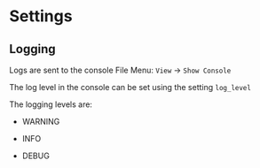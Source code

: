 # Settings


## Logging

Logs are sent to the console File Menu: `View` → `Show Console`

The log level in the console can be set using the setting `log_level`

The logging levels are:

- WARNING

- INFO

- DEBUG 

